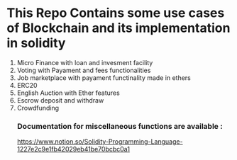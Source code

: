 # This Repo Contains some use cases of Blockchain and its implementation in solidity
1. Micro Finance with loan and invesment facility
2. Voting with Payament and fees functionalities
3. Job marketplace with payament functinality made in ethers
4. ERC20
5. English Auction with Ether features
6. Escrow deposit and withdraw
7. Crowdfunding 
   ### Documentation for miscellaneous functions are available :
    https://www.notion.so/Solidity-Programming-Language-1227e2c9e1fb42029eb41be70bcbc0a1 
